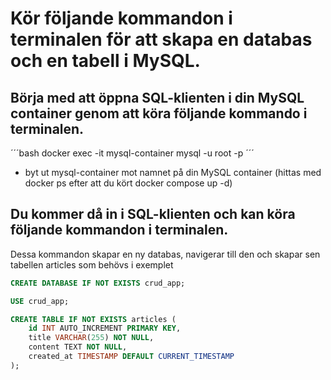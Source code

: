 # Kör följande kommandon i terminalen för att skapa en databas och en tabell i MySQL.

## Börja med att öppna SQL-klienten i din MySQL container genom att köra följande kommando i terminalen.

´´´bash
docker exec -it mysql-container mysql -u root -p
´´´

- byt ut mysql-container mot namnet på din MySQL container (hittas med docker ps efter att du kört docker compose up -d)

## Du kommer då in i SQL-klienten och kan köra följande kommandon i terminalen.

Dessa kommandon skapar en ny databas, navigerar till den och skapar sen tabellen articles som behövs i exemplet

```sql
CREATE DATABASE IF NOT EXISTS crud_app;

USE crud_app;

CREATE TABLE IF NOT EXISTS articles (
    id INT AUTO_INCREMENT PRIMARY KEY,
    title VARCHAR(255) NOT NULL,
    content TEXT NOT NULL,
    created_at TIMESTAMP DEFAULT CURRENT_TIMESTAMP
);
```

